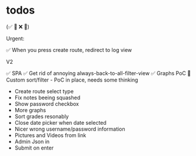 
# todos
(✅ 🚧 ❌ 🧱)

Urgent:

✅  When you press create route, redirect to log view

V2

✅ SPA
✅ Get rid of annoying always-back-to-all-filter-view
✅ Graphs PoC
🚧 Custom sort/filter
    - PoC in place, needs some thinking
* Create route select type
* Fix notes beeing squashed
* Show password checkbox
* More graphs
* Sort grades resonably
* Close date picker when date selected
* Nicer wrong username/password information
* Pictures and Videos from link
* Admin Json in
* Submit on enter